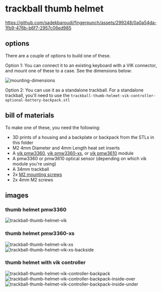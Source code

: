 # trackball thumb helmet

https://github.com/sadekbaroudi/fingerpunch/assets/299248/0a0a54da-1fb9-476b-b6f7-2957c06ed985

## options

There are a couple of options to build one of these.  

Option 1: You can connect it to an existing keyboard with a VIK connector, and mount one of these to a case. See the dimensions below:

![mounting-dimensions](images/mounting-dimensions.png)

Option 2: You can use it as a standalone trackball. For a standalone trackball, you'll need to use the `trackball-thumb-helmet-vik-controller-optional-battery-backpack.stl`

## bill of materials

To make one of these, you need the following:
* 3D prints of a housing and a backplate or backpack from the STLs in this folder
* M2 4mm Diameter and 4mm Length heat set inserts
* A [vik pmw3360](https://github.com/sadekbaroudi/vik/tree/master/pcb/pmw3360), [vik pmw3360-xs](https://github.com/sadekbaroudi/vik/tree/master/pcb/pmw3360-xs), or [vik pmw3610](https://github.com/sadekbaroudi/vik/tree/master/pcb/pmw3610) module
* A pmw3360 or pmw3610 optical sensor (depending on which vik module you're using)
* A 34mm trackball
* 2x [M2 mounting screws](M2-mounting-screws.png)
* 2x 4mm M2 screws

## images

### thumb helmet pmw3360

![trackball-thumb-helmet-vik](images/trackball-thumb-helmet-vik.png)  


### thumb helmet pmw3360-xs

![trackball-thumb-helmet-vik-xs](images/trackball-thumb-helmet-vik-xs.png) 
![trackball-thumb-helmet-vik-xs-backside](images/trackball-thumb-helmet-vik-xs-backside.png) 



### thumb helmet with vik controller

![trackball-thumb-helmet-vik-controller-backpack](images/trackball-thumb-helmet-vik-controller-backpack.png) 
![trackball-thumb-helmet-vik-controller-backpack-inside-over](images/trackball-thumb-helmet-vik-controller-backpack-inside-over.png) 
![trackball-thumb-helmet-vik-controller-backpack-inside-under](images/trackball-thumb-helmet-vik-controller-backpack-inside-under.png) 


